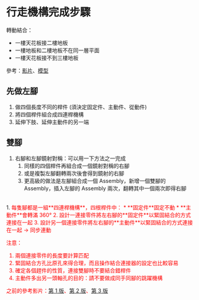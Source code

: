 # 行走機構完成步驟

轉動結合：
* 一樓天花板接二樓地板
* 一樓地板和二樓地板不在同一層平面
* 一樓天花板接不到三樓地板

參考：[影片](https://youtube.com/shorts/H1iwLd8_MyQ?feature=share)、[模型](https://cad.onshape.com/documents/4c110d09bdf5554a7430363d/w/c4e2f10b63d866876f8b7ca0/e/fdd9f35863b2bc35ee63c351?renderMode=0&uiState=656fe0be07e9a2349c6a81a0)

## 先做左腳

1. 做四個長度不同的桿件 (須決定固定件、主動件、從動件)
2. 將四個桿件組合成四連桿機構
3. 延伸下肢、延伸主動件的另一端

## 雙腳

1. 右腳和左腳鏡射對稱：可以用一下方法之一完成
   1. 同樣的四個桿件再組合成一個鏡射對稱的右腳
   2. 或是複製左腳翻轉兩次後會得到鏡射的右腳
   3. 更高級的做法是左腳組合成一個 Assembly，新增一個雙腳的 Assembly，插入左腳的 Assembly 兩次，翻轉其中一個兩次即得右腳
<br>
1. <span style="color: red">每隻腳都是一組**四連桿機構**，四根桿件中：
   * **固定件**固定不動
   * **主動件**會轉滿 360&deg; 
2. <span style="color: red">設計一連接零件將左右腳的**固定件**以緊固結合的方式連接在一起
3. <span style="color: red">設計另一個連接零件將左右腳的**主動件**以緊固結合的方式連接在一起 → 同步連動

注意：

1. 兩個連接零件的長度要計算匹配
2. 緊固結合方孔比原孔來得合理，而且操作結合連接器的設定也比較容易  
3. 確定各個趕件的性質，連接雙腳時不要結合錯桿件
4. 主動件多出另一頭軸孔的目的：請不要做成同手同腳的跳躍機構

之前的參考影片：[第 1 版](https://www.youtube.com/watch?v=Lr9cCsh8WKs&authuser=0)、[第 2 版](https://youtube.com/shorts/2CAeg648HeE?feature=share&authuser=0)、[第 3 版](https://youtube.com/shorts/9pnYUpbbxhY?feature=share&authuser=0)